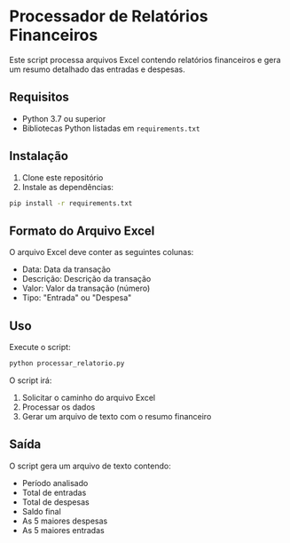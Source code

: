 # Processador de Relatórios Financeiros

Este script processa arquivos Excel contendo relatórios financeiros e gera um resumo detalhado das entradas e despesas.

## Requisitos

- Python 3.7 ou superior
- Bibliotecas Python listadas em `requirements.txt`

## Instalação

1. Clone este repositório
2. Instale as dependências:
```bash
pip install -r requirements.txt
```

## Formato do Arquivo Excel

O arquivo Excel deve conter as seguintes colunas:
- Data: Data da transação
- Descrição: Descrição da transação
- Valor: Valor da transação (número)
- Tipo: "Entrada" ou "Despesa"

## Uso

Execute o script:
```bash
python processar_relatorio.py
```

O script irá:
1. Solicitar o caminho do arquivo Excel
2. Processar os dados
3. Gerar um arquivo de texto com o resumo financeiro

## Saída

O script gera um arquivo de texto contendo:
- Período analisado
- Total de entradas
- Total de despesas
- Saldo final
- As 5 maiores despesas
- As 5 maiores entradas 